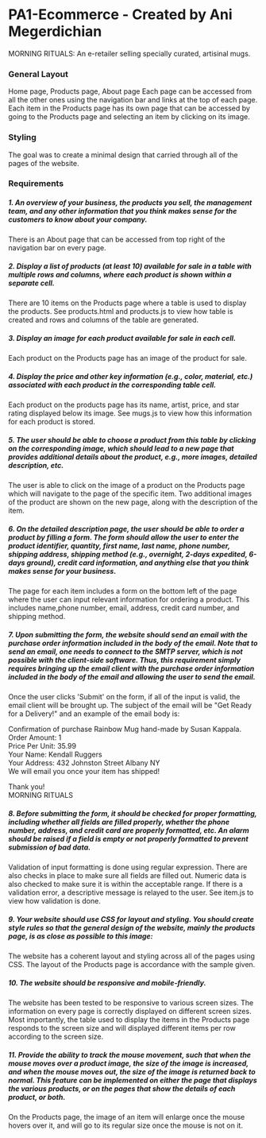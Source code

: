 # PA1-Ecommerce - Created by Ani Megerdichian
MORNING RITUALS: An e-retailer selling specially curated, artisinal mugs.
### General Layout
Home page, Products page, About page
Each page can be accessed from all the other ones using the navigation bar and links at the top of each page.
Each item in the Products page has its own page that can be accessed by going to the Products page and selecting an item by clicking on its image.
### Styling
The goal was to create a minimal design that carried through all of the pages of the website.
### Requirements
##### 1. An overview of your business, the products you sell, the management team, and any other information that you think makes sense for the customers to know about your company. 
There is an About page that can be accessed from top right of the navigation bar on every page.
##### 2. Display a list of products (at least 10) available for sale in a table with multiple rows and columns, where each product is shown within a separate cell.
There are 10 items on the Products page where a table is used to display the products. See products.html and products.js to view how table is created and rows and columns of the table are generated.
##### 3. Display an image for each product available for sale in each cell.
Each product on the Products page has an image of the product for sale.
##### 4. Display the price and other key information (e.g., color, material, etc.) associated with each product in the corresponding table cell.
Each product on the products page has its name, artist, price, and star rating displayed below its image. See mugs.js to view how this information for each product is stored.
##### 5. The user should be able to choose a product from this table by clicking on the corresponding image, which should lead to a new page that provides additional details about the product, e.g., more images, detailed description, etc. 
The user is able to click on the image of a product on the Products page which will navigate to the page of the specific item. Two additional images of the product are shown on the new page, along with the description of the item.
##### 6. On the detailed description page, the user should be able to order a product by filling a form. The form should allow the user to enter the product identifier, quantity, first name, last name, phone number, shipping address, shipping method (e.g., overnight, 2-days expedited, 6-days ground), credit card information, and anything else that you think makes sense for your business.
The page for each item includes a form on the bottom left of the page where the user can input relevant information for ordering a product. This includes name,phone number, email, address, credit card number, and shipping method.
##### 7. Upon submitting the form, the website should send an email with the purchase order information included in the body of the email. Note that to send an email, one needs to connect to the SMTP server, which is not possible with the client-side software. Thus, this requirement simply requires bringing up the email client with the purchase order information included in the body of the email and allowing the user to send the email. 
Once the user clicks 'Submit' on the form, if all of the input is valid, the email client will be brought up. The subject of the email will be "Get Ready for a Delivery!" and an example of the email body is:

Confirmation of purchase Rainbow Mug hand-made by Susan Kappala.<br />
Order Amount: 1<br />
Price Per Unit: 35.99<br />
Your Name: Kendall Ruggers<br />
Your Address: 432 Johnston Street Albany NY<br />
We will email you once your item has shipped!<br />

Thank you!<br />
MORNING RITUALS<br />
##### 8. Before submitting the form, it should be checked for proper formatting, including whether all fields are filled properly, whether the phone number, address, and credit card are properly formatted, etc. An alarm should be raised if a field is empty or not properly formatted to prevent submission of bad data. 
Validation of input formatting is done using regular expression. There are also checks in place to make sure all fields are filled out. Numeric data is also checked to make sure it is within the acceptable range. If there is a validation error, a descriptive message is relayed to the user. See item.js to view how validation is done.
##### 9. Your website should use CSS for layout and styling. You should create style rules so that the general design of the website, mainly the products page, is as close as possible to this image:
The website has a coherent layout and styling across all of the pages using CSS. The layout of the Products page is accordance with the sample given.
##### 10. The website should be responsive and mobile-friendly.
The website has been tested to be responsive to various screen sizes. The information on every page is correctly displayed on different screen sizes. Most importantly, the table used to display the items in the Products page responds to the screen size and will displayed different items per row according to the screen size.
##### 11. Provide the ability to track the mouse movement, such that when the mouse moves over a product image, the size of the image is increased, and when the mouse moves out, the size of the image is returned back to normal. This feature can be implemented on either the page that displays the various products, or on the pages that show the details of each product, or both.
On the Products page, the image of an item will enlarge once the mouse hovers over it, and will go to its regular size once the mouse is not on it.
